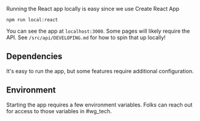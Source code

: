 Running the React app locally is easy since we use Create React App

`npm run local:react`

You can see the app at `localhost:3000`. Some pages will likely require the API. See `/src/api/DEVELOPING.md` for how to spin that up locally!

## Dependencies

It's easy to run the app, but some features require additional configuration.

## Environment

Starting the app requires a few environment variables. Folks can reach out for access to those variables in #wg_tech.

